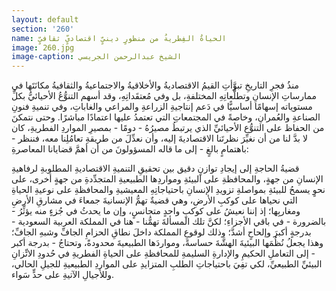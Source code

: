 ```yaml
---
layout: default
section: '260'
name: الحياةُ الفِطريةُ من منظورٍ دينيٍّ اقتصاديٍّ ثقافيٍّ
image: 260.jpg
image-caption: الشيخ عبدالرحمن الجريسي
---
```


منذُ فجرِ التاريخِ تبوَّأتِ القيمُ الاقتصاديةُ والأخلاقيةُ والاجتماعيةُ والثقافيةُ مكانَتَها في ممارساتِ الإنسانِ وتطلُّعاتِهِ المختلفةِ، بل وفي مُعتقَداتِهِ، وقد أسهم التنوُّعُ الأحيائيُّ بكلِّ مستوياته إسهامًا أساسيًّا في دَعم إنتاجيةِ الزراعةِ والمراعي والغاباتِ، وفي تنميةِ فنونِ الصناعةِ والعُمرانِ، وخاصةً في المجتمعاتِ التي تعتمدُ عليها اعتمادًا مباشرًا. وحتى نتمكنَ من الحفاظ على التنوُّع الأحيائيِّ الذي يرتبطُ مصيرُهُ - دومًا - بمصيرِ المواردِ الفطريةِ، كان لا بدَّ لنا من أن نغيِّرَ نظرتَنا الاقتصاديةَ إليه، وأن نعدِّلَ من طريقةِ تعامُلِنا معه، فننظر - باهتمامٍ بالغٍ - إلى ما قاله المسؤولونَ من أن أهمَّ قضايانا المعاصرةِ: 

قضيةُ الحاجةِ إلى إيجادِ توازنٍ دقيق بين تحقيقِ التنميةِ الاقتصاديةِ المطلوبةِ لرفاهيةِ الإنسانِ من جهةٍ، والمحافظةِ على البيئةِ ومواردِها الطبيعيةِ المتجدِّدةِ من جهةٍ أخرى، على نحوٍ يسمحُ للبيئةِ بمواصلةِ تزويدِ الإنسانِ باحتياجاتِهِ المعيشيةِ والمحافظةِ على نوعيةِ الحياةِ التي نحياها على كوكبِ الأرضِ، وهي قضيةٌ تهمُّ الإنسانيةَ جمعاءَ في مشارقِ الأرضِ ومغاربِها؛ إذ إننا نعيشُ على كوكبٍ واحدٍ متجانسٍ، وإن ما يحدثُ في جُزءٍ منه يؤثِّرُ - بالضرورة - في باقي الأجزاءِ؛ لكنَّ تلك المسألةَ تهمُّنا - هنا في المملكة العربية السعودية - بدرجةٍ أكبرَ وإلحاحٍ أشدَّ؛ وذلك لوقوعِ المملكة داخلَ نطاقِ الحزامِ الجافِّ وشبهِ الجافِّ؛ وهذا يجعلُ نُظُمَها البيئيةَ الهشَّةَ حساسةً، ومواردَها الطبيعيةَ محدودةً، وتحتاجُ - بدرجة أكبر - إلى التعاملِ الحكيمِ والإدارةِ السليمةِ للمحافظةِ على الحياةِ الفطريةِ في حُدودِ الاتِّزانِ البيئيِّ الطبيعيِّ، لكي تفِيَ باحتياجاتِ الطلبِ المتزايدِ على المواردِ الطبيعيةِ للجيلِ الحالي، وللأجيالِ الآتيةِ على حدٍّ سَواء.
